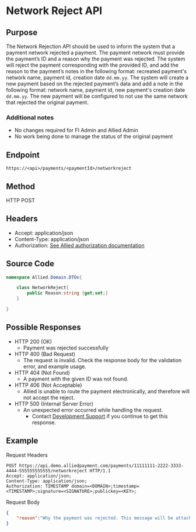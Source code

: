 # Network Reject API

## Purpose

The Network Rejection API should be used to inform the system that a payment network rejected a payment. The payment network must provide the payment’s ID and a reason why the payment was rejected. The system will reject the payment corresponding with the provided ID, and add the reason to the payment’s notes in the following format: recreated payment's network name, payment id, creation date `dd.mm.yy`.  The system will create a new payment based on the rejected payment’s data and add a note in the following format: network name, payment id, new payment's creation date `dd.mm.yy`.  The new payment will be configured to not use the same network that rejected the original payment.

### Additional notes

* No changes required for FI Admin and Allied Admin
* No work being done to manage the status of the original payment

## Endpoint

`https://<api>/payments/<paymentId>/networkreject`

## Method

HTTP POST

## Headers

* Accept: application/json
* Content-Type: application/json
* Authorization: [See Allied authorization documentation](http://alliedpayment.github.io/docs/api/Authorization)

## Source Code

``` c#
namespace Allied.Domain.DTOs{

    class NetworkReject{
        public Reason:string {get;set;}
    }

}
```

## Possible Responses

* HTTP 200 (OK)
  * Payment was rejected successfully
* HTTP 400 (Bad Request)
  * The request is invalid. Check the response body for the validation error, and example usage.
* HTTP 404 (Not Found)
  * A payment with the given ID was not found.
* HTTP 406 (Not Acceptable)
  * Allied is unable to route the payment electronically, and therefore will not accept the reject.
* HTTP 500 (Internal Server Error)
  * An unexpected error occurred while handling the request.
    * Contact [Development Support](mailto:developmentsupport@alliedpayment.com) if you continue to get this response.

## Example

Request Headers

``` http
POST https://api.demo.alliedpayment.com/payments/11111111-2222-3333-4444-555555555555/networkreject HTTP/1.1
Accept: application/json;
Content-Type: application/json;
Authorization: TIMESTAMP domain=<DOMAIN>;timestamp=<TIMESTAMP>;signature=<SIGNATURE>;publickey=<KEY>;
```

Request Body

``` json
{
    "reason":"Why the payment was rejected. This message will be attached to the payment's notes."
}
```